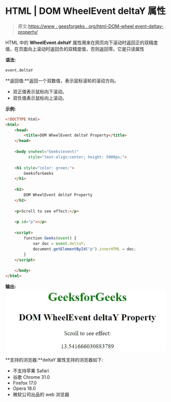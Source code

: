# HTML | DOM WheelEvent deltaY 属性

> 原文:[https://www . geesforgeks . org/html-DOM-wheel event-deltay-property/](https://www.geeksforgeeks.org/html-dom-wheelevent-deltay-property/)

HTML 中的 **WheelEvent.deltaY** 属性用来在网页向下滚动时返回正的双精度值，在页面向上滚动时返回负的双精度值，否则返回零。它是只读属性

**语法:**

```html
event.deltaY
```

**返回值:**返回一个双数值，表示鼠标滚轮的滚动方向。

*   双正值表示鼠标向下滚动。
*   双负值表示鼠标向上滚动。

**示例:**

```html
<!DOCTYPE html>
<html>
    <head>
        <title>DOM WheelEvent deltaY Property</title>
    </head>

    <body onwheel="Geeks(event)" 
          style="text-align:center; height: 5000px;">

    <h1 style="color: green;">
        GeeksforGeeks
    </h1>

    <h2>
        DOM WheelEvent deltaY Property
    </h2>

    <p>Scroll to see effect:</p>

    <p id="p"></p>

    <script>
        function Geeks(event) {
            var doc = event.deltaY;
            document.getElementById("p").innerHTML = doc;
        }
    </script>

    </body>
</html>                    
```

**输出:**
![deltaY](img/92341797b4fa264609c0c7005c9780f7.png)

**支持的浏览器:**deltaY 属性支持的浏览器如下:

*   不支持苹果 Safari
*   谷歌 Chrome 31.0
*   Firefox 17.0
*   Opera 18.0
*   微软公司出品的 web 浏览器